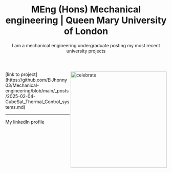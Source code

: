 <header>

<!--
  <<< Author notes: Course header >>>
  Include a 1280×640 image, course title in sentence case, and a concise description in emphasis.
  In your repository settings: enable template repository, add your 1280×640 social image, auto delete head branches.
  Add your open source license, GitHub uses MIT license.
-->

# MEng (Hons) Mechanical engineering | Queen Mary University of London

I am a mechanical engineering undergraduate posting my most recent university projects



</header>

<!--
  <<< Author notes: Finish >>>
  Review what we learned, ask for feedback, provide next steps.
-->




<img src=https://octodex.github.com/images/constructocat2.jpg alt=celebrate width=300 align=right>
[link to project](https://github.com/ElJhonny03/Mechanical-engineering/blob/main/_posts/2025-02-04-CubeSat_Thermal_Control_systems.md)

<footer>

<!--
  <<< Author notes: Footer >>>
  Add a link to get support, GitHub status page, code of conduct, license link.
-->

---

My linkedIn profile

</footer>
